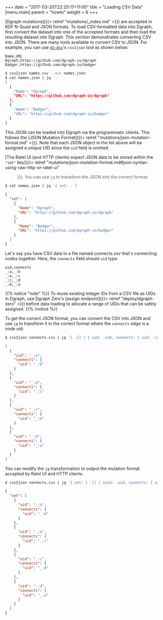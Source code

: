 +++
date = "2017-03-20T22:25:17+11:00"
title = "Loading CSV Data"
[menu.main]
    parent = "howto"
    weight = 6
+++

[Dgraph mutations]({{< relref "mutations/_index.md" >}}) are accepted in RDF
N-Quad and JSON formats. To load CSV-formatted data into Dgraph, first convert
the dataset into one of the accepted formats and then load the resulting dataset
into Dgraph. This section demonstrates converting CSV into JSON. There are
many tools available to convert CSV to JSON. For example, you can use
[`d3-dsv`](https://github.com/d3/d3-dsv)'s `csv2json` tool as shown below:

```csv
Name,URL
Dgraph,https://github.com/dgraph-io/dgraph
Badger,https://github.com/dgraph-io/badger
```

```sh
$ csv2json names.csv --out names.json
$ cat names.json | jq '.'
[
  {
    "Name": "Dgraph",
    "URL": "https://github.com/dgraph-io/dgraph"
  },
  {
    "Name": "Badger",
    "URL": "https://github.com/dgraph-io/badger"
  }
]
```

This JSON can be loaded into Dgraph via the programmatic clients. This follows
the [JSON Mutation Format]({{< relref "mutations/json-mutation-format.md" >}}).
Note that each JSON object in the list above will be assigned a unique UID since
the `uid` field is omitted.

[The Ratel UI (and HTTP clients) expect JSON data to be stored within the `"set"`
key]({{< relref "mutations/json-mutation-format.md#json-syntax-using-raw-http-or-ratel-ui"
>}}). You can use `jq` to transform the JSON into the correct format:

```sh
$ cat names.json | jq '{ set: . }'
```
```json
{
  "set": [
    {
      "Name": "Dgraph",
      "URL": "https://github.com/dgraph-io/dgraph"
    },
    {
      "Name": "Badger",
      "URL": "https://github.com/dgraph-io/badger"
    }
  ]
}
```

Let's say you have CSV data in a file named connects.csv that's connecting nodes
together. Here, the `connects` field should `uid` type.

```csv
uid,connects
_:a,_:b
_:a,_:c
_:c,_:d
_:d,_:a
```

{{% notice "note" %}}
To reuse existing integer IDs from a CSV file as UIDs in Dgraph, use Dgraph Zero's [assign endpoint]({{< relref "deploy/dgraph-zero" >}}) before data loading to allocate a range of UIDs that can be safely assigned.
{{% /notice %}}

To get the correct JSON format, you can convert the CSV into JSON and use `jq`
to transform it in the correct format where the `connects` edge is a node uid:

```sh
$ csv2json connects.csv | jq '[ .[] | { uid: .uid, connects: { uid: .connects } } ]'
```

```json
[
  {
    "uid": "_:a",
    "connects": {
      "uid": "_:b"
    }
  },
  {
    "uid": "_:a",
    "connects": {
      "uid": "_:c"
    }
  },
  {
    "uid": "_:c",
    "connects": {
      "uid": "_:d"
    }
  },
  {
    "uid": "_:d",
    "connects": {
      "uid": "_:a"
    }
  }
]
```

You can modify the `jq` transformation to output the mutation format accepted by
Ratel UI and HTTP clients:

```sh
$ csv2json connects.csv | jq '{ set: [ .[] | {uid: .uid, connects: { uid: .connects } } ] }'
```
```json
{
  "set": [
    {
      "uid": "_:a",
      "connects": {
        "uid": "_:b"
      }
    },
    {
      "uid": "_:a",
      "connects": {
        "uid": "_:c"
      }
    },
    {
      "uid": "_:c",
      "connects": {
        "uid": "_:d"
      }
    },
    {
      "uid": "_:d",
      "connects": {
        "uid": "_:a"
      }
    }
  ]
}
```
